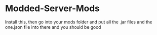 # Modded-Server-Mods
Install this, then go into your mods folder and put all the .jar files and the one.json file into there and you should be good
